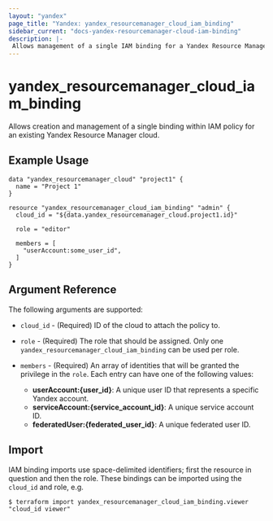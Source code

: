 ```yaml
---
layout: "yandex"
page_title: "Yandex: yandex_resourcemanager_cloud_iam_binding"
sidebar_current: "docs-yandex-resourcemanager-cloud-iam-binding"
description: |-
 Allows management of a single IAM binding for a Yandex Resource Manager cloud.
---
```


# yandex\_resourcemanager\_cloud\_iam\_binding

Allows creation and management of a single binding within IAM policy for
an existing Yandex Resource Manager cloud.

## Example Usage

```hcl
data "yandex_resourcemanager_cloud" "project1" {
  name = "Project 1"
}

resource "yandex_resourcemanager_cloud_iam_binding" "admin" {
  cloud_id = "${data.yandex_resourcemanager_cloud.project1.id}"

  role = "editor"

  members = [
    "userAccount:some_user_id",
  ]
}
```

## Argument Reference

The following arguments are supported:

* `cloud_id` - (Required) ID of the cloud to attach the policy to.

* `role` - (Required) The role that should be assigned. Only one
    `yandex_resourcemanager_cloud_iam_binding` can be used per role.

* `members` - (Required) An array of identities that will be granted the privilege in the `role`.
  Each entry can have one of the following values:
  * **userAccount:{user_id}**: A unique user ID that represents a specific Yandex account.
  * **serviceAccount:{service_account_id}**: A unique service account ID.
  * **federatedUser:{federated_user_id}**: A unique federated user ID.

## Import

IAM binding imports use space-delimited identifiers; first the resource in question and then the role.
These bindings can be imported using the `cloud_id` and role, e.g.

```
$ terraform import yandex_resourcemanager_cloud_iam_binding.viewer "cloud_id viewer"
```
